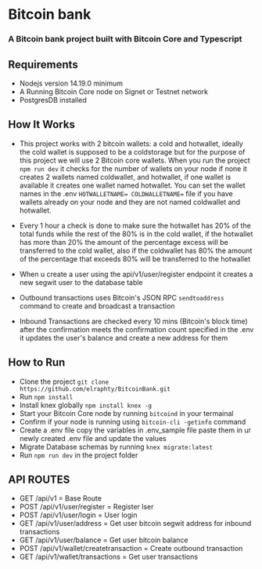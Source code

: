 # Bitcoin bank
### A Bitcoin bank project built with Bitcoin Core and Typescript

## Requirements

 - Nodejs version 14.19.0 minimum
 - A Running Bitcoin Core node on Signet or Testnet network
 - PostgresDB installed

## How It Works

 - This project works with 2 bitcoin wallets: a cold and hotwallet, ideally the cold wallet is supposed 
   to be a coldstorage  but for the purpose of this project we will use 2 Bitcoin core wallets.
   When you run the project ```npm run dev``` it checks for the number of wallets on your node if none it creates 2 wallets named coldwallet, and hotwallet, if one wallet is available it creates one wallet named hotwallet. You can set the wallet names in the .env ```HOTWALLETNAME= COLDWALLETNAME=``` file if you have wallets already on your node and they are not named coldwallet and hotwallet.
    
 - Every 1 hour a check is done to make sure the hotwallet has 20% of the total funds while the rest of the 
   80% is in the cold wallet, if the hotwallet has more than 20% the amount of the percentage excess will be transferred to the cold wallet, also if the coldwallet has 80% the amount of the percentage that exceeds 80% will be transferred to the hotwallet

 - When u create a user using the api/v1/user/register endpoint it creates a new segwit user to the database table

 - Outbound transactions uses Bitcoin's JSON RPC ```sendtoaddress``` command to create and broadcast a transaction

 - Inbound Transactions are checked every 10 mins (Bitcoin's block time) after the confirmation meets 
   the confirmation count specified in the .env it updates the user's balance and create a new address for them

## How to Run

 - Clone the project ```git clone https://github.com/elraphty/BitcoinBank.git```
 - Run ```npm install```
 - Install knex globally ```npm install knex -g```
 - Start your Bitcoin Core node by running  ```bitcoind``` in your termainal
 - Confirm if your node is running using ```bitcoin-cli -getinfo``` command
 - Create a .env file copy the variables in .env_sample file paste them in ur newly created .env file and update the values
 - Migrate Database schemas by running ```knex migrate:latest```
 - Run ```npm run dev``` in the project folder

## API ROUTES

 - GET /api/v1 = Base Route
 - POST /api/v1/user/register = Register lser
 - POST /api/v1/user/login = User login
 - GET /api/v1/user/address = Get user bitcoin segwit address for inbound transactions
 - GET /api/v1/user/balance = Get user bitcoin balance
 - POST /api/v1/wallet/createtransaction = Create outbound transaction
 - GET /api/v1/wallet/transactions = Get user transactions


